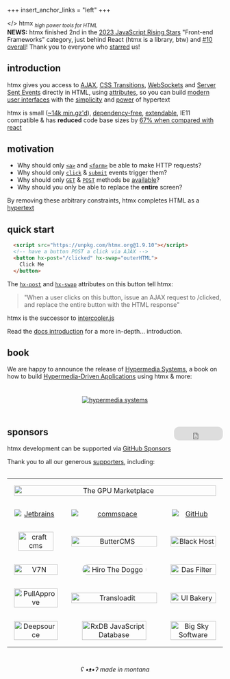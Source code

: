 +++
insert_anchor_links = "left"
+++

<div class="dark-hero full-width" classes="add appear">
  <span class="logo dark">&lt;<span class="blue">/</span>&gt; <span class="no-mobile">htm<span class="blue">x</span></span></span>
  <sub class="no-mobile"><i>high power tools for HTML</i></sub>
</div>

<div class="note" >
<b>NEWS:</b> htmx finished 2nd in the <a href="https://risingstars.js.org/2023/en#section-framework">2023 
JavaScript Rising Stars</a> "Front-end Frameworks" category, just behind React (htmx is a library, btw) and <a href="https://risingstars.js.org/2023/en#section-all">#10 overall</a>!
Thank you to everyone who <a href="https://github.com/bigskysoftware/htmx">starred</a> us!
</div>

<h2>introduction</h2>

htmx gives you access to [AJAX](@/docs.md#ajax), [CSS Transitions](@/docs.md#css_transitions), [WebSockets](@/docs.md#websockets) and [Server Sent Events](@/docs.md#sse) 
directly in HTML, using [attributes](@/reference.md#attributes), so you can build 
[modern user interfaces](@/examples/_index.md) with the [simplicity](https://en.wikipedia.org/wiki/HATEOAS) and 
[power](https://www.ics.uci.edu/~fielding/pubs/dissertation/rest_arch_style.htm) of hypertext

htmx is small ([~14k min.gz'd](https://unpkg.com/htmx.org/dist/)), 
[dependency-free](https://github.com/bigskysoftware/htmx/blob/master/package.json),
[extendable](@/extensions/_index.md), 
IE11 compatible & has **reduced** code base sizes by [67% when compared with react](@/essays/a-real-world-react-to-htmx-port.md)

<h2>motivation</h2>

* Why should only [`<a>`](https://developer.mozilla.org/en-US/docs/Web/HTML/Element/a) and [`<form>`](https://developer.mozilla.org/en-US/docs/Web/HTML/Element/form) be able to make HTTP requests?
* Why should only [`click`](https://developer.mozilla.org/en-US/docs/Web/API/Element/click_event) & [`submit`](https://developer.mozilla.org/en-US/docs/Web/API/HTMLFormElement/submit_event) events trigger them?
* Why should only [`GET`](https://developer.mozilla.org/en-US/docs/Web/HTTP/Methods/GET) & [`POST`](https://developer.mozilla.org/en-US/docs/Web/HTTP/Methods/POST) methods be [available](https://developer.mozilla.org/en-US/docs/Web/HTTP/Methods)?
* Why should you only be able to replace the **entire** screen?

By removing these arbitrary constraints, htmx completes HTML as a [hypertext](https://en.wikipedia.org/wiki/Hypertext)

<h2>quick start</h2>

```html
  <script src="https://unpkg.com/htmx.org@1.9.10"></script>
  <!-- have a button POST a click via AJAX -->
  <button hx-post="/clicked" hx-swap="outerHTML">
    Click Me
  </button>
```

The [`hx-post`](@/attributes/hx-post.md) and [`hx-swap`](@/attributes/hx-swap.md) attributes on
this button tell htmx:

> "When a user clicks on this button, issue an AJAX request to /clicked, and replace the entire button with the HTML response"

htmx is the successor to [intercooler.js](http://intercoolerjs.org)

Read the [docs introduction](@/docs.md#introduction) for a more in-depth... introduction.

<h2><a name='book'></a>book</h2>

We are happy to announce the release of [Hypermedia Systems](https://hypermedia.systems), a book on how to build 
[Hypermedia-Driven Applications](@/essays/hypermedia-driven-applications.md) using htmx & more:

<div style="text-align: center;padding: 24px">
<a href="https://www.amazon.com/dp/B0C9S88QV6/ref=sr_1_1?crid=1P0I3GXQK32TN"><img src="/img/hypermedia-systems.png" alt="hypermedia systems"></a>
</div>

<h2>sponsors <iframe src="https://github.com/sponsors/bigskysoftware/button" title="Sponsor htmx" height="32" width="114" style="border: 1px solid rgba(var(--fg-color),0.7); border-radius: 12px; float:right"></iframe></h2>


htmx development can be supported via [GitHub Sponsors](https://github.com/sponsors/bigskysoftware?o=esb)


Thank you to all our generous <a href="https://github.com/sponsors/bigskysoftware?o=esb">supporters</a>, including:

<style>
#sponsor-table td {
  text-align: center;
  padding: 16px;
  min-height: 100px;
  border-bottom: none;
}

@media only screen and (max-width: 760px)  {

	/* Force table to not be like tables anymore */
	table, thead, tbody, th, td, tr { 
		display: block; 
	}

}

</style>
<div style="overflow-x: auto">
<table id="sponsor-table">
<tr>
<td colspan="3">
        <a href="https://hydrahost.com"><img src="/img/hydra-hosting.svg" alt="The GPU Marketplace" style="width:100%;"></a>
</td>
</tr>
<tr>
<td>
        <a href="https://www.jetbrains.com"><img src="/img/jetbrains.png" alt="Jetbrains" style="max-width:30%;min-width:100px;"></a>
</td>
<td>
        <a href="https://www.commspace.co.za"><img src="/img/commspace.svg" alt="commspace" style="min-width:200px"></a>
</td>
<td>
        <a href="https://github.blog/2023-04-12-github-accelerator-our-first-cohort-and-whats-next"><img src="/img/Github_Logo.png" alt="GitHub" style="max-width:30%;min-width:100px;"></a>
</td>
</tr>
<tr>
<td>
        <a href="https://craftcms.com"><img src="/img/logo-craft-cms.svg" alt="craft cms" style="width:90%;max-width:200px"></a>
</td>
<td>
        <a href="https://buttercms.com/?utm_campaign=sponsorship&utm_medium=banner&utm_source=htmxhome">
          <img src="/img/butter-cms.svg" alt="ButterCMS" style="width:100%;max-width:200px">
        </a>
</td>
<td>
        <a href="https://black.host">
          <img src="/img/blackhost-logo.svg" alt="Black Host" style="width:100%;max-width:200px">
        </a>
</td>
</tr>
<tr>
<td>
        <a href="https://www.v7n.com/">
          <img alt="V7N" src="/img/v7n-logo.png" style="width:100%;max-width:200px">
        </a>
</td>
<td>
      <a href="https://twitter.com/sekunho_/"><img src="/img/sekun-doggo.jpg" alt="Hiro The Doggo" style="border: 2px solid rgba(var(--bg-color), 0.25); border-radius:20px; width:100%;max-width:150px"></a>
</td>
<td>
        <a href="https://www.dasfilter.shop/">
          <img alt="Das Filter" src="/img/das-filter.png" style="width:100%;max-width:300px">
        </a>
</td>
</tr>
<tr>
<td>
      <a href="https://www.pullapprove.com/?utm_campaign=sponsorship&utm_medium=banner&utm_source=htmx">
        <img src="/img/pullapprove-logo.svg" alt="PullApprove" style="width:100%;max-width:200px">
      </a>
</td>
<td>
        <a href=" https://transloadit.com/?utm_source=htmx&utm_medium=referral&utm_campaign=sponsorship&utm_content=website/">
          <img alt="Transloadit" src="/img/logos-transloadit-default.svg" style="width:100%;max-width:200px">
        </a>
</td>
<td>
      <a href="https://uibakery.io"><img src="/img/ui-bakery.png" alt="UI Bakery" style="width:100%;max-width:250px"></a>
</td>
</tr>
<tr>
<td>
        <a href=" https://deepsource.com/">
          <img alt="Deepsource" src="/img/deepsource.svg" style="width:100%;max-width:250px">
        </a>
</td>
<td>
      <a href="https://rxdb.info/?utm_source=sponsor&utm_medium=githubsponsor&utm_campaign=githubsponsor-htmx">
        <img src="/img/rxdb.svg" alt="RxDB JavaScript Database" style="width:100%;max-width:150px"></a>
</td>
<td>
      <a href="https://bigsky.software"><img src="/img/bss.png" alt="Big Sky Software" style="width:100%;max-width:150px"></a>
</td>
</tr>
</table>
</div>

<div style="text-align: center;font-style: italic;margin-top: 26px;">ʕ •ᴥ•ʔ made in montana</div>
